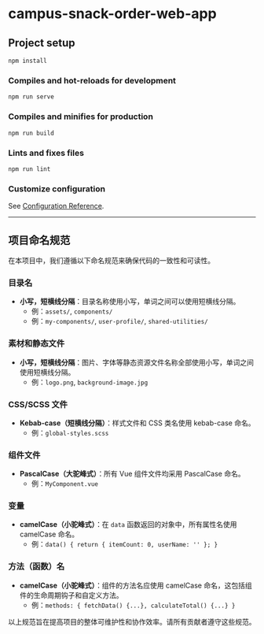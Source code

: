 # campus-snack-order-web-app

## Project setup
```
npm install
```

### Compiles and hot-reloads for development
```
npm run serve
```

### Compiles and minifies for production
```
npm run build
```

### Lints and fixes files
```
npm run lint
```

### Customize configuration
See [Configuration Reference](https://cli.vuejs.org/config/).


---

## 项目命名规范

在本项目中，我们遵循以下命名规范来确保代码的一致性和可读性。

### 目录名

- **小写，短横线分隔**：目录名称使用小写，单词之间可以使用短横线分隔。
  - 例：`assets/`, `components/`
  - 例：`my-components/`, `user-profile/`, `shared-utilities/`

### 素材和静态文件

- **小写，短横线分隔**：图片、字体等静态资源文件名称全部使用小写，单词之间使用短横线分隔。
  - 例：`logo.png`, `background-image.jpg`

### CSS/SCSS 文件

- **Kebab-case（短横线分隔）**：样式文件和 CSS 类名使用 kebab-case 命名。
  - 例：`global-styles.scss`

### 组件文件

- **PascalCase（大驼峰式）**：所有 Vue 组件文件均采用 PascalCase 命名。
    - 例：`MyComponent.vue`

### 变量

- **camelCase（小驼峰式）**：在 `data` 函数返回的对象中，所有属性名使用 camelCase 命名。
  - 例：`data() { return { itemCount: 0, userName: '' }; }`

### 方法（函数）名

- **camelCase（小驼峰式）**：组件的方法名应使用 camelCase 命名，这包括组件的生命周期钩子和自定义方法。
  - 例：`methods: { fetchData() {...}, calculateTotal() {...} }`
  
以上规范旨在提高项目的整体可维护性和协作效率。请所有贡献者遵守这些规范。



